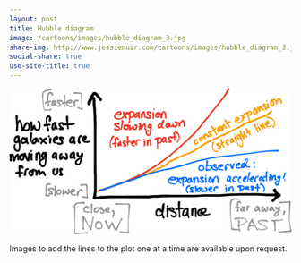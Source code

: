 ```yaml
---
layout: post
title: Hubble diagram
image: /cartoons/images/hubble_diagram_3.jpg
share-img: http://www.jessiemuir.com/cartoons/images/hubble_diagram_3.jpg
social-share: true
use-site-title: true
---
```


![](/cartoons/images/hubble_diagram_3.jpg)

Images to add the lines to the plot one at a time are available upon request. 



